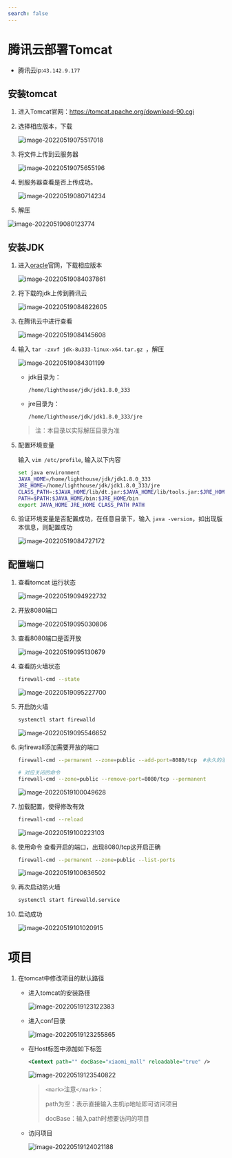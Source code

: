 ```yaml
---
search: false
---
```

# 腾讯云部署Tomcat

- 腾讯云ip:`43.142.9.177`

## 安装tomcat

1. 进入Tomcat官网：https://tomcat.apache.org/download-90.cgi
2. 选择相应版本，下载

   ![image-20220519075517018](https://s2.loli.net/2022/05/23/16IdRUFMENTtQZW.png)
3. 将文件上传到云服务器

   ![image-20220519075655196](https://s2.loli.net/2022/05/23/dcqR4b2zl5gDOrj.png)
4. 到服务器查看是否上传成功。

    ![image-20220519080714234](https://s2.loli.net/2022/05/23/LcwBhMfRCsk2H4Z.png)

5. 解压

![image-20220519080123774](https://s2.loli.net/2022/05/23/pwIhHO5lfxNMTgL.png)

## 安装JDK

1. 进入[oracle](https://www.oracle.com/java/technologies/downloads/#java8)官网，下载相应版本

   ![image-20220519084037861](https://s2.loli.net/2022/05/23/EnVt7CNif418ZTO.png)
2. 将下载的jdk上传到腾讯云

   ![image-20220519084822605](https://s2.loli.net/2022/05/23/ylmnuxizD2AeSkG.png)
3. 在腾讯云中进行查看

   ![image-20220519084145608](https://s2.loli.net/2022/05/23/I5JvUCVAW1BSwh8.png)
4. 输入 `tar -zxvf jdk-8u333-linux-x64.tar.gz `，解压

   ![image-20220519084301199](https://s2.loli.net/2022/05/23/jwVhdiaIN5eWGFA.png)

   - jdk目录为：

     ```
     /home/lighthouse/jdk/jdk1.8.0_333
     ```
   - jre目录为：

     ```
     /home/lighthouse/jdk/jdk1.8.0_333/jre
     ```

   > 注：本目录以实际解压目录为准
   >
5. 配置环境变量

   输入 `vim /etc/profile`, 输入以下内容

   ```bash
   set java environment
   JAVA_HOME=/home/lighthouse/jdk/jdk1.8.0_333
   JRE_HOME=/home/lighthouse/jdk/jdk1.8.0_333/jre
   CLASS_PATH=:$JAVA_HOME/lib/dt.jar:$JAVA_HOME/lib/tools.jar:$JRE_HOME/lib
   PATH=$PATH:$JAVA_HOME/bin:$JRE_HOME/bin
   export JAVA_HOME JRE_HOME CLASS_PATH PATH
   ```
6. 验证环境变量是否配置成功，在任意目录下，输入 `java -version`，如出现版本信息，则配置成功

   ![image-20220519084727172](https://s2.loli.net/2022/05/23/D8XrbzPTfRsJQp5.png)

## 配置端口

1. 查看tomcat 运行状态

   ![image-20220519094922732](https://s2.loli.net/2022/05/23/iGkwphTPnx5gW4d.png)
2. 开放8080端口

   ![image-20220519095030806](https://s2.loli.net/2022/05/23/dSiXUFD8P2bwzxN.png)
3. 查看8080端口是否开放

   ![image-20220519095130679](https://s2.loli.net/2022/05/23/tmVbiLj8IZPerxD.png)
4. 查看防火墙状态

   ```bash
   firewall-cmd --state
   ```

   ![image-20220519095227700](https://s2.loli.net/2022/05/23/L29JnVXiIcpz8xF.png)
5. 开启防火墙

   ```bash
   systemctl start firewalld
   ```

   ![image-20220519095546652](https://s2.loli.net/2022/05/23/cM7NRJSH5TiVGhf.png)
6. 向firewall添加需要开放的端口

   ```bash
   firewall-cmd --permanent --zone=public --add-port=8080/tcp  #永久的添加该端口。去掉--permanent则表示临时。

   # 对应关闭的命令
   firewall-cmd --zone=public --remove-port=8080/tcp --permanent
   ```

   ![image-20220519100049628](https://s2.loli.net/2022/05/23/WiCRYnbUxpPSQHF.png)
7. 加载配置，使得修改有效

   ```bash
   firewall-cmd --reload  
   ```

   ![image-20220519100223103](https://s2.loli.net/2022/05/23/BXzQOJGCsxhfYgV.png)
8. 使用命令 查看开启的端口，出现8080/tcp这开启正确

   ```bash
   firewall-cmd --permanent --zone=public --list-ports
   ```

   ![image-20220519100636502](https://s2.loli.net/2022/05/23/o7s49NTkpqnJexi.png)
9. 再次启动防火墙

   ```bash
   systemctl start firewalld.service 
   ```
10. 启动成功

    ![image-20220519101020915](https://s2.loli.net/2022/05/23/c7iWRZUmab1qoSN.png)

# 项目

1. 在tomcat中修改项目的默认路径

   - 进入tomcat的安装路径

     ![image-20220519123122383](https://s2.loli.net/2022/05/23/S2tLh8BW9PcNJTw.png)
   - 进入conf目录

     ![image-20220519123255865](https://s2.loli.net/2022/05/23/lKwYTpbvLhV3mrk.png)
   - 在Host标签中添加如下标签

     ```xml
     <Context path="" docBase="xiaomi_mall" reloadable="true" />
     ```
     ![image-20220519123540822](https://s2.loli.net/2022/05/23/pbQGVza93xkZ2fn.png)

     > `<mark>`注意`</mark>`：
     >
     > path为空：表示直接输入主机ip地址即可访问项目
     >
     > docBase：输入path时想要访问的项目
     >
   - 访问项目

     ![image-20220519124021188](https://s2.loli.net/2022/05/23/8mDrpq2n1hSBaXL.png)
